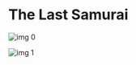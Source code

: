 # The Last Samurai

![img 0](https://i.imgur.com/CYZNOVQ.jpg)

![img 1](https://i.imgur.com/vvavG4V.png)

